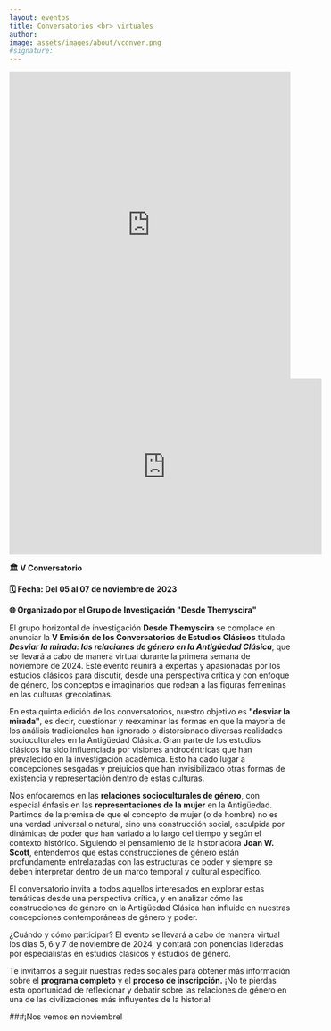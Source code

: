 ```yaml
---
layout: eventos
title: Conversatorios <br> virtuales
author:
image: assets/images/about/vconver.png
#signature:
---
```

<iframe width="100%" height="550"
    src="https://www.youtube.com/watch?v=QIJQ5EYP_BA" frameborder="0" allowfullscreen="true">
</iframe>

<iframe width="560" height="315" src="https://www.youtube.com/embed/QIJQ5EYP_BA?si=KxxH0BVn5DQPubrm" title="YouTube video player" frameborder="0" allow="accelerometer; autoplay; clipboard-write; encrypted-media; gyroscope; picture-in-picture; web-share" referrerpolicy="strict-origin-when-cross-origin" allowfullscreen></iframe>

**🏛️ V Conversatorio**

**🗓️ Fecha: Del 05 al 07 de noviembre de 2023**

**🌐 Organizado por el Grupo de Investigación "Desde Themyscira"**

El grupo horizontal de investigación **Desde Themyscira** se complace en anunciar la **V Emisión de los Conversatorios de Estudios Clásicos** titulada **_Desviar la mirada: las relaciones de género en la Antigüedad Clásica_**, que se llevará a cabo de manera virtual durante la primera semana de noviembre de 2024. Este evento reunirá a expertas y apasionadas por los estudios clásicos para discutir, desde una perspectiva crítica y con enfoque de género, los conceptos e imaginarios que rodean a las figuras femeninas en las culturas grecolatinas.

En esta quinta edición de los conversatorios, nuestro objetivo es **"desviar la mirada"**, es decir, cuestionar y reexaminar las formas en que la mayoría de los análisis tradicionales han ignorado o distorsionado diversas realidades socioculturales en la Antigüedad Clásica. Gran parte de los estudios clásicos ha sido influenciada por visiones androcéntricas que han prevalecido en la investigación académica. Esto ha dado lugar a concepciones sesgadas y prejuicios que han invisibilizado otras formas de existencia y representación dentro de estas culturas.

Nos enfocaremos en las **relaciones socioculturales de género**, con especial énfasis en las **representaciones de la mujer** en la Antigüedad. Partimos de la premisa de que el concepto de mujer (o de hombre) no es una verdad universal o natural, sino una construcción social, esculpida por dinámicas de poder que han variado a lo largo del tiempo y según el contexto histórico. Siguiendo el pensamiento de la historiadora **Joan W. Scott**, entendemos que estas construcciones de género están profundamente entrelazadas con las estructuras de poder y siempre se deben interpretar dentro de un marco temporal y cultural específico.

El conversatorio invita a todos aquellos interesados en explorar estas temáticas desde una perspectiva crítica, y en analizar cómo las construcciones de género en la Antigüedad Clásica han influido en nuestras concepciones contemporáneas de género y poder.

¿Cuándo y cómo participar?
El evento se llevará a cabo de manera virtual los días 5, 6 y 7 de noviembre de 2024, y contará con ponencias lideradas por especialistas en estudios clásicos y estudios de género.

Te invitamos a seguir nuestras redes sociales para obtener más información sobre el **programa completo** y el **proceso de inscripción.** ¡No te pierdas esta oportunidad de reflexionar y debatir sobre las relaciones de género en una de las civilizaciones más influyentes de la historia!

###¡Nos vemos en noviembre!
